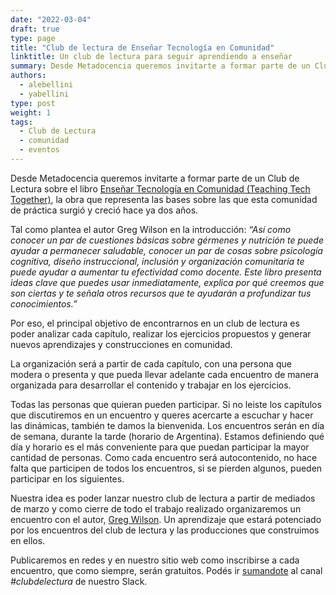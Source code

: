 ```yaml
---
date: "2022-03-04"
draft: true
type: page
title: "Club de lectura de Enseñar Tecnología en Comunidad"
linktitle: Un club de lectura para seguir aprendiendo a enseñar
summary: Desde Metadocencia queremos invitarte a formar parte de un Club de Lectura sobre el libro [Enseñar Tecnología en Comunidad (Teaching Tech Together)](https://teachtogether.tech/es/index.html), la obra que representa las bases sobre las que esta comunidad de práctica surgió y creció hace ya dos años.
authors: 
  - alebellini
  - yabellini
type: post
weight: 1
tags: 
  - Club de Lectura
  - comunidad
  - eventos
---
```


Desde Metadocencia queremos invitarte a formar parte de un Club de Lectura sobre el libro [Enseñar Tecnología en Comunidad (Teaching Tech Together)](https://teachtogether.tech/es/index.html), la obra que representa las bases sobre las que esta comunidad de práctica surgió y creció hace ya dos años.

Tal como plantea el autor Greg Wilson en la introducción: _“Así como conocer un par de cuestiones básicas sobre gérmenes y nutrición te puede ayudar a permanecer saludable, conocer un par de cosas sobre psicología cognitiva, diseño instruccional, inclusión y organización comunitaria te puede ayudar a aumentar tu efectividad como docente. Este libro presenta ideas clave que puedes usar inmediatamente, explica por qué creemos que son ciertas y te señala otros recursos que te ayudarán a profundizar tus conocimientos.”_

Por eso, el principal objetivo de encontrarnos en un club de lectura es poder analizar cada capítulo, realizar los ejercicios propuestos y generar nuevos aprendizajes y construcciones en comunidad.

La organización será a partir de cada capítulo, con una persona que modera o presenta y que pueda llevar adelante cada encuentro de manera organizada para desarrollar el contenido y trabajar en los ejercicios.

Todas las personas que quieran pueden participar. Si no leiste los capítulos que discutiremos en un encuentro y queres acercarte a escuchar y hacer las dinámicas, también te damos la bienvenida. Los encuentros serán en día de semana, durante la tarde (horario de Argentina). Estamos definiendo qué día y horario es el más conveniente para que puedan participar la mayor cantidad de personas. Como cada encuentro será autocontenido, no hace falta que participen de todos los encuentros, si se pierden algunos, pueden participar en los siguientes.

Nuestra idea es poder lanzar nuestro club de lectura a partir de mediados de marzo y como cierre de todo el trabajo realizado organizaremos un encuentro con el autor, [Greg Wilson](https://third-bit.com/). Un aprendizaje que estará potenciado por los encuentros del club de lectura y las producciones que construimos en ellos.

Publicaremos en redes y en nuestro sitio web como inscribirse a cada encuentro, que como siempre, serán gratuitos. Podés ir [sumandote](https://join.slack.com/t/metadocencia/shared_invite/zt-ek8a0rup-MQB_5qUKhr9zIGKQAUImXA) al canal _#clubdelectura_ de nuestro Slack.
